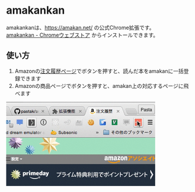 # amakankan
amakankanは、https://amakan.net/ の公式Chrome拡張です。  
[amakankan - Chromeウェブストア](https://chrome.google.com/webstore/detail/amakankan/cbbcooiceghdbkklnkdahccnbbfleoll) からインストールできます。

## 使い方

1. Amazonの[注文履歴ページ](https://www.amazon.co.jp/gp/css/order-history)でボタンを押すと、読んだ本をamakanに一括登録できます
2. Amazonの商品ページでボタンを押すと、amakan上の対応するページに飛べます

![demo](/images/demo.gif)
